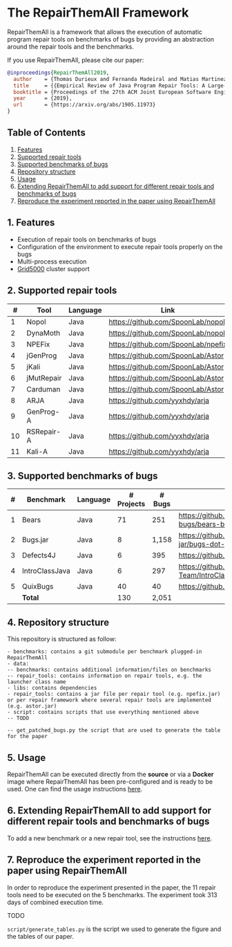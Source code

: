 # The RepairThemAll Framework

RepairThemAll is a framework that allows the execution of automatic program repair tools on benchmarks of bugs by providing an abstraction around the repair tools and the benchmarks.

If you use RepairThemAll, please cite our paper:

```bibtex
@inproceedings{RepairThemAll2019,
  author    = {Thomas Durieux and Fernanda Madeiral and Matias Martinez and Rui Abreu},
  title     = {{Empirical Review of Java Program Repair Tools: A Large-Scale Experiment on 2,141 Bugs and 23,551 Repair Attempts}},
  booktitle = {Proceedings of the 27th ACM Joint European Software Engineering Conference and Symposium on the Foundations of Software Engineering (ESEC/FSE '19)},
  year      = {2019},
  url       = {https://arxiv.org/abs/1905.11973}
}
```

## Table of Contents

1. [Features](#1-features)
2. [Supported repair tools](#2-supported-repair-tools)
3. [Supported benchmarks of bugs](#3-supported-benchmarks-of-bugs)
4. [Repository structure](#4-repository-structure)
5. [Usage](#5-usage)
6. [Extending RepairThemAll to add support for different repair tools and benchmarks of bugs](#6-extending-repairthemall-to-add-support-for-different-repair-tools-and-benchmarks-of-bugs)
7. [Reproduce the experiment reported in the paper using RepairThemAll](#7-reproduce-the-experiment-reported-in-the-paper-using-repairthemall)

## 1. Features

* Execution of repair tools on benchmarks of bugs
* Configuration of the environment to execute repair tools properly on the bugs
* Multi-process execution
* [Grid5000](https://grid5000.fr) cluster support

## 2. Supported repair tools

| #  | Tool          | Language | Link |
| -- | ------------- | -------- | ---- |
| 1  | Nopol         | Java     | https://github.com/SpoonLab/nopol |
| 2  | DynaMoth      | Java     | https://github.com/SpoonLab/nopol |
| 3  | NPEFix        | Java     | https://github.com/SpoonLab/npefix |
| 4  | jGenProg      | Java     | https://github.com/SpoonLab/Astor |
| 5  | jKali         | Java     | https://github.com/SpoonLab/Astor |
| 6  | jMutRepair    | Java     | https://github.com/SpoonLab/Astor |
| 7  | Carduman      | Java     | https://github.com/SpoonLab/Astor |
| 8  | ARJA          | Java     | https://github.com/yyxhdy/arja |
| 9  | GenProg-A     | Java     | https://github.com/yyxhdy/arja |
| 10 | RSRepair-A    | Java     | https://github.com/yyxhdy/arja |
| 11 | Kali-A        | Java     | https://github.com/yyxhdy/arja |


## 3. Supported benchmarks of bugs

| # | Benchmark      | Language | # Projects | # Bugs | Link |
| - | -------------- | -------- | ---------- | ------ | ---- |
| 1 | Bears          | Java     |         71 |    251 | https://github.com/bears-bugs/bears-benchmark |
| 2 | Bugs.jar       | Java     |          8 |  1,158 | https://github.com/bugs-dot-jar/bugs-dot-jar | 
| 3 | Defects4J      | Java     |          6 |    395 | https://github.com/rjust/defects4j |
| 4 | IntroClassJava | Java     |          6 |    297 | https://github.com/Spirals-Team/IntroClassJava |
| 5 | QuixBugs       | Java     |         40 |     40 | https://github.com/jkoppel/QuixBugs |
|   | **Total**      |          |        130 |  2,051 | |

## 4. Repository structure

This repository is structured as follow:

```
- benchmarks: contains a git submodule per benchmark plugged-in RepairThemAll
- data: 
-- benchmarks: contains additional information/files on benchmarks
-- repair_tools: contains information on repair tools, e.g. the launcher class name
- libs: contains dependencies
- repair_tools: contains a jar file per repair tool (e.g. npefix.jar) or per repair framework where several repair tools are implemented (e.g. astor.jar)
- script: contains scripts that use everything mentioned above
-- TODO

-- get_patched_bugs.py the script that are used to generate the table for the paper
```

## 5. Usage 

RepairThemAll can be executed directly from the **source** or via a **Docker** image where RepairThemAll has been pre-configured and is ready to be used. One can find the usage instructions [here](INSTALL.md).

## 6. Extending RepairThemAll to add support for different repair tools and benchmarks of bugs

To add a new benchmark or a new repair tool, see the instructions [here](EXTEND.md).

## 7. Reproduce the experiment reported in the paper using RepairThemAll

In order to reproduce the experiment presented in the paper, the 11 repair tools need to be executed on the 5 benchmarks. The experiment took 313 days of combined execution time.

TODO

`script/generate_tables.py` is the script we used to generate the figure and the tables of our paper.
